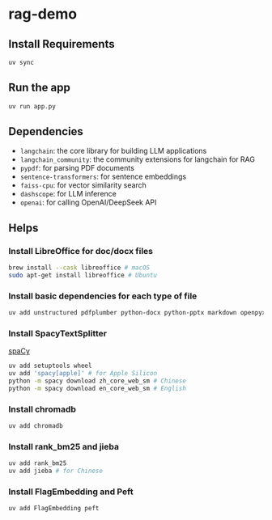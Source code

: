 # rag-demo

## Install Requirements

```bash
uv sync
```

## Run the app

```bash
uv run app.py
```

## Dependencies

- `langchain`: the core library for building LLM applications
- `langchain_community`: the community extensions for langchain for RAG
- `pypdf`: for parsing PDF documents
- `sentence-transformers`: for sentence embeddings
- `faiss-cpu`: for vector similarity search
- `dashscope`: for LLM inference
- `openai`: for calling OpenAI/DeepSeek API

## Helps

### Install LibreOffice for doc/docx files

```bash
brew install --cask libreoffice # macOS
sudo apt-get install libreoffice # Ubuntu
```

### Install basic dependencies for each type of file

```bash
uv add unstructured pdfplumber python-docx python-pptx markdown openpyxl pandas
```

### Install SpacyTextSplitter

[spaCy](https://spacy.io/usage)

```bash
uv add setuptools wheel
uv add 'spacy[apple]' # for Apple Silicon
python -m spacy download zh_core_web_sm # Chinese
python -m spacy download en_core_web_sm # English
```

### Install chromadb

```bash
uv add chromadb
```

### Install rank_bm25 and jieba

```bash
uv add rank_bm25
uv add jieba # for Chinese
```

### Install FlagEmbedding and Peft

```bash
uv add FlagEmbedding peft
```

